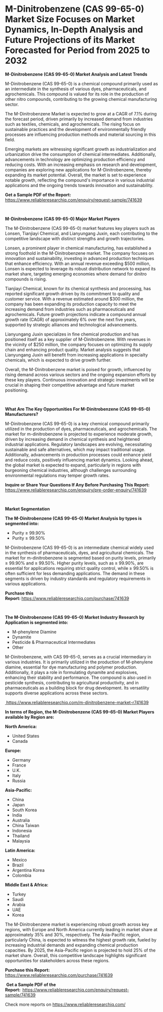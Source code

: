 <p><h1>M-Dinitrobenzene (CAS 99-65-0) Market Size Focuses on Market Dynamics, In-Depth Analysis and Future Projections of its Market Forecasted for Period from 2025 to 2032</h1></p><p><strong>M-Dinitrobenzene (CAS 99-65-0) Market Analysis and Latest Trends</strong></p>
<p><p>M-Dinitrobenzene (CAS 99-65-0) is a chemical compound primarily used as an intermediate in the synthesis of various dyes, pharmaceuticals, and agrochemicals. This compound is valued for its role in the production of other nitro compounds, contributing to the growing chemical manufacturing sector. </p><p>The M-Dinitrobenzene Market is expected to grow at a CAGR of 7.1% during the forecast period, driven primarily by increased demand from industries such as textiles, chemicals, and agrochemicals. The rising focus on sustainable practices and the development of environmentally friendly processes are influencing production methods and material sourcing in this field. </p><p>Emerging markets are witnessing significant growth as industrialization and urbanization drive the consumption of chemical intermediates. Additionally, advancements in technology are optimizing production efficiency and reducing costs. With an increasing emphasis on research and development, companies are exploring new applications for M-Dinitrobenzene, thereby expanding its market potential. Overall, the market is set to experience notable growth, reflecting the compound's importance in various industrial applications and the ongoing trends towards innovation and sustainability.</p></p>
<p><strong>Get a Sample PDF of the Report:&nbsp;</strong> <a href="https://www.reliableresearchiq.com/enquiry/request-sample/741639?utm_campaign=2321&utm_medium=2&utm_source=Github&utm_content=ia&utm_term=02042025&utm_id=m-dinitrobenzene-cas-99-65-0">https://www.reliableresearchiq.com/enquiry/request-sample/741639</a></p>
<p>&nbsp;</p>
<p><strong>M-Dinitrobenzene (CAS 99-65-0) Major Market Players</strong></p>
<p><p>The M-Dinitrobenzene (CAS 99-65-0) market features key players such as Lonsen, Tianjiayi Chemical, and Lianyungang Juxin, each contributing to the competitive landscape with distinct strengths and growth trajectories.</p><p>Lonsen, a prominent player in chemical manufacturing, has established a strong foothold in the M-Dinitrobenzene market. The company focuses on innovation and sustainability, investing in advanced production techniques that enhance efficiency. With an annual revenue exceeding $500 million, Lonsen is expected to leverage its robust distribution network to expand its market share, targeting emerging economies where demand for dinitro compounds is rising.</p><p>Tianjiayi Chemical, known for its chemical synthesis and processing, has reported significant growth driven by its commitment to quality and customer service. With a revenue estimated around $300 million, the company has been expanding its production capacity to meet the increasing demand from industries such as pharmaceuticals and agrochemicals. Future growth projections indicate a compound annual growth rate (CAGR) of approximately 6% over the next five years, supported by strategic alliances and technological advancements.</p><p>Lianyungang Juxin specializes in fine chemical production and has positioned itself as a key supplier of M-Dinitrobenzene. With revenues in the vicinity of $250 million, the company focuses on optimizing its supply chain and enhancing product quality. Market analysis suggests that Lianyungang Juxin will benefit from increasing applications in specialty chemicals, which is expected to drive growth further.</p><p>Overall, the M-Dinitrobenzene market is poised for growth, influenced by rising demand across various sectors and the ongoing expansion efforts by these key players. Continuous innovation and strategic investments will be crucial in shaping their competitive advantage and future market positioning.</p></p>
<p>&nbsp;</p>
<p><strong>What Are The Key Opportunities For M-Dinitrobenzene (CAS 99-65-0) Manufacturers?</strong></p>
<p><p>M-Dinitrobenzene (CAS 99-65-0) is a key chemical compound primarily utilized in the production of dyes, pharmaceuticals, and agrochemicals. The market for m-dinitrobenzene is projected to experience moderate growth, driven by increasing demand in chemical synthesis and heightened industrial applications. Regulatory landscapes are evolving, necessitating sustainable and safe alternatives, which may impact traditional usage. Additionally, advancements in production processes could enhance yield and reduce costs, positively influencing market dynamics. Looking ahead, the global market is expected to expand, particularly in regions with burgeoning chemical industries, although challenges surrounding environmental regulations may temper growth rates.</p></p>
<p><strong>Inquire or Share Your Questions If Any Before Purchasing This Report:</strong> <a href="https://www.reliableresearchiq.com/enquiry/pre-order-enquiry/741639?utm_campaign=2321&utm_medium=2&utm_source=Github&utm_content=ia&utm_term=02042025&utm_id=m-dinitrobenzene-cas-99-65-0">https://www.reliableresearchiq.com/enquiry/pre-order-enquiry/741639</a></p>
<p>&nbsp;</p>
<p><strong>Market Segmentation</strong></p>
<p><strong>The M-Dinitrobenzene (CAS 99-65-0) Market Analysis by types is segmented into:</strong></p>
<p><ul><li>Purity ≥ 99.90%</li><li>Purity ≥ 99.50%</li></ul></p>
<p><p>M-Dinitrobenzene (CAS 99-65-0) is an intermediate chemical widely used in the synthesis of pharmaceuticals, dyes, and agricultural chemicals. The market for m-dinitrobenzene is segmented based on purity levels, primarily ≥ 99.90% and ≥ 99.50%. Higher purity levels, such as ≥ 99.90%, are essential for applications requiring strict quality control, while ≥ 99.50% is often sufficient for less demanding applications. The demand in these segments is driven by industry standards and regulatory requirements in various applications.</p></p>
<p><strong>Purchase this Report:&nbsp;</strong><a href="https://www.reliableresearchiq.com/purchase/741639?utm_campaign=2321&utm_medium=2&utm_source=Github&utm_content=ia&utm_term=02042025&utm_id=m-dinitrobenzene-cas-99-65-0">https://www.reliableresearchiq.com/purchase/741639</a></p>
<p>&nbsp;</p>
<p><strong>The M-Dinitrobenzene (CAS 99-65-0) Market Industry Research by Application is segmented into:</strong></p>
<p><ul><li>M-phenylene Diamine</li><li>Dynamite</li><li>Pesticide & Pharmaceutical Intermediates</li><li>Other</li></ul></p>
<p><p>M-Dinitrobenzene, with CAS 99-65-0, serves as a crucial intermediary in various industries. It is primarily utilized in the production of M-phenylene diamine, essential for dye manufacturing and polymer production. Additionally, it plays a role in formulating dynamite and explosives, enhancing their stability and performance. The compound is also used in pesticide synthesis, contributing to agricultural productivity, and in pharmaceuticals as a building block for drug development. Its versatility supports diverse applications across these sectors.</p></p>
<p><a href="https://www.reliableresearchiq.com/m-dinitrobenzene-market-r741639?utm_campaign=2321&utm_medium=2&utm_source=Github&utm_content=ia&utm_term=02042025&utm_id=m-dinitrobenzene-cas-99-65-0">&nbsp;https://www.reliableresearchiq.com/m-dinitrobenzene-market-r741639</a></p>
<p><strong>In terms of Region, the M-Dinitrobenzene (CAS 99-65-0) Market Players available by Region are:</strong></p>
<p>
    <p> <strong> North America: </strong>
        <ul>
            <li>United States</li>
            <li>Canada</li>
        </ul>
        </p> 
    <p> <strong> Europe: </strong>
        <ul>
            <li>Germany</li>
            <li>France</li>
            <li>U.K.</li>
            <li>Italy</li>
            <li>Russia</li>
        </ul>
        </p> 
    <p> <strong> Asia-Pacific: </strong>
        <ul>
            <li>China</li>
            <li>Japan</li>
            <li>South Korea</li>
            <li>India</li>
            <li>Australia</li>
            <li>China Taiwan</li>
            <li>Indonesia</li>
            <li>Thailand</li>
            <li>Malaysia</li>
        </ul>
        </p> 
    <p> <strong> Latin America: </strong>
        <ul>
            <li>Mexico</li>
            <li>Brazil</li>
            <li>Argentina Korea</li>
            <li>Colombia</li>
        </ul>
        </p> 
    <p> <strong> Middle East & Africa: </strong>
        <ul>
            <li>Turkey</li>
            <li>Saudi</li>
            <li>Arabia</li>
            <li>UAE</li>
            <li>Korea</li>
        </ul>
    </p>
    </p>
<p><p>The M-Dinitrobenzene market is experiencing robust growth across key regions, with Europe and North America currently leading in market share at approximately 35% and 30%, respectively. The Asia-Pacific region, particularly China, is expected to witness the highest growth rate, fueled by increasing industrial demands and expanding chemical production capacities. By 2025, the Asia-Pacific region is projected to hold 25% of the market share. Overall, this competitive landscape highlights significant opportunities for stakeholders across these regions.</p></p>
<p><strong>Purchase this Report: </strong><a href="https://www.reliableresearchiq.com/purchase/741639?utm_campaign=2321&utm_medium=2&utm_source=Github&utm_content=ia&utm_term=02042025&utm_id=m-dinitrobenzene-cas-99-65-0">https://www.reliableresearchiq.com/purchase/741639</a></p>
<p>&nbsp;<strong>Get a Sample PDF of the Report:&nbsp;&nbsp;</strong><a href="https://www.reliableresearchiq.com/enquiry/request-sample/741639?utm_campaign=2321&utm_medium=2&utm_source=Github&utm_content=ia&utm_term=02042025&utm_id=m-dinitrobenzene-cas-99-65-0">https://www.reliableresearchiq.com/enquiry/request-sample/741639</a></p>
<p><strong></strong></p>
<p>Check more reports on <a href="https://www.reliableresearchiq.com/?utm_campaign=2321&utm_medium=2&utm_source=Github&utm_content=ia&utm_term=02042025&utm_id=m-dinitrobenzene-cas-99-65-0">https://www.reliableresearchiq.com/</a></p>